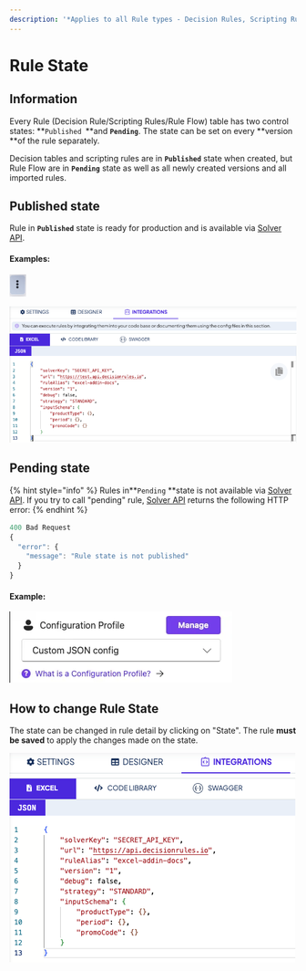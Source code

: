 ```yaml
---
description: '*Applies to all Rule types - Decision Rules, Scripting Rules and Rule Flows'
---
```


# Rule State

## Information

Every Rule (Decision Rule/Scripting Rules/Rule Flow) table has two control states: **`Published `**and **`Pending`**. The state can be set on every **version **of the rule separately.

Decision tables and scripting rules are in **`Published`** state when created, but Rule Flow are in **`Pending`** state as well as all newly created versions and all imported rules. 

## Published state

Rule in **`Published`** state is ready for production and is available via [Solver API](../api/rule-solver-api.md).

#### Examples:

![](<../.gitbook/assets/image (15).png>)

![](<../.gitbook/assets/image (9).png>)

## Pending state

{% hint style="info" %}
Rules in**`Pending` **state is not available via [Solver API](../api/rule-solver-api.md). If you try to call "pending" rule, [Solver API](../api/rule-solver-api.md) returns the following HTTP error:
{% endhint %}

```javascript
400 Bad Request
{
  "error": {
    "message": "Rule state is not published"
  }
}
```

#### Example:

![Rule in pending state](<../.gitbook/assets/image (13).png>)

## How to change Rule State

The state can be changed in rule detail by clicking on "State". The rule **must be saved** to apply the changes made on the state.

![](<../.gitbook/assets/image (10).png>)

